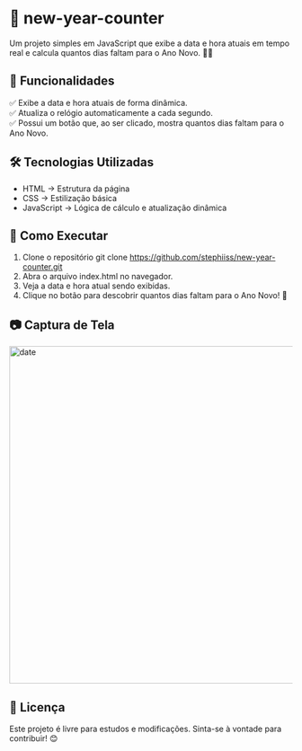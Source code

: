 # 📆 new-year-counter
Um projeto simples em JavaScript que exibe a data e hora atuais em tempo real e calcula quantos dias faltam para o Ano Novo. 🚀✨  

## 📌 Funcionalidades  

✅ Exibe a data e hora atuais de forma dinâmica.  
✅ Atualiza o relógio automaticamente a cada segundo.  
✅ Possui um botão que, ao ser clicado, mostra quantos dias faltam para o Ano Novo.  

## 🛠️ Tecnologias Utilizadas  

- HTML → Estrutura da página  
- CSS → Estilização básica  
- JavaScript → Lógica de cálculo e atualização dinâmica  

## 🚀 Como Executar  

1. Clone o repositório
   git clone https://github.com/stephiiss/new-year-counter.git
2. Abra o arquivo index.html no navegador.  
3. Veja a data e hora atual sendo exibidas.  
4. Clique no botão para descobrir quantos dias faltam para o Ano Novo! 🎉  

## 📷 Captura de Tela  
<img width="601" alt="date" src="https://github.com/user-attachments/assets/749e06ba-3dfd-4e17-aea8-5a2955b37770" />

## 📜 Licença  

Este projeto é livre para estudos e modificações. Sinta-se à vontade para contribuir! 😊  
